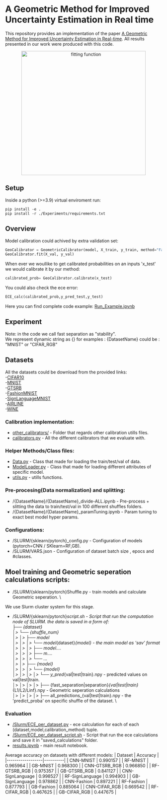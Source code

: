 # A Geometric Method for Improved Uncertainty Estimation in Real time

This repository provides an implementation of the paper [A Geometric Method for Improved Uncertainty Estimation in Real-time](https://arxiv.org/abs/2206.11562). 
All results presented in our work were produced with this code.

<p align="center">
  <img src="https://user-images.githubusercontent.com/40465916/202549252-94b749ee-47cd-4e28-b616-2482a22db720.jpg" alt="fitting function" width="400"/>
</p>

## Setup
Inside a python (>=3.9) virtual enviroment run:

    pip install -e .
    pip install -r ./Experiments/requirements.txt
   

## Overview

Model calibration could achived by extra validation set:

```python
GeoCalibrator = GeometricCalibrator(model, X_train, y_train, method="Fast Seperation", comprasion_mode='Maxpool', comprassion_param=2 )
GeoCalibrator.fit(X_val, y_val)
```

When ever we woullike to get calibrated probabilities on an inputs 'x_test' we would calibrate it by our method:

```python
calibrated_prob= GeoCalibrator.calibrate(x_test)
```

You could also check the ece error:

```python
ECE_calc(calibrated_prob,y_pred_test,y_test)
```

Here you can find complete code example:
[Run_Example.ipynb](https://github.com/NoSleepDeveloper/Geometric-Calibrator/blob/main/Run_Example.ipynb)


## Experiment
Note: in the code we call fast separation as "stability". \
We represent dynamic string as {} for examples :
{DatasetName} could be : "MNIST" or "CIFAR_RGB" 

## Datasets
All the datasets could be download from the provided links:\
-[CIFAR10](https://www.cs.toronto.edu/~kriz/cifar-10-python.tar.gz) \
-[MNIST](http://yann.lecun.com/exdb/mnist/) \
-[GTSRB](https://www.kaggle.com/meowmeowmeowmeowmeow/gtsrb-german-traffic-sign) \
-[FashionMNIST](https://www.kaggle.com/zalando-research/fashionmnist) \
-[SignLanguageMNIST](https://www.kaggle.com/datamunge/sign-language-mnist) \
-[AIRLINE](https://www.kaggle.com/datasets/teejmahal20/airline-passenger-satisfaction/) \
-[WINE](https://archive.ics.uci.edu/ml/datasets/wine+quality) 

### Calibration implementation:
- [other_calibrators/](https://github.com/NoSleepDeveloper/Geometric-Calibrator/tree/main/Experiments/other_calibrations) - Folder that regards other calibration utills files.
- [calibrators.py](https://github.com/NoSleepDeveloper/Geometric-Calibrator/blob/main/Experiments/calibrators.py) - All the different calibrators that we evaluate with.

### Helper Methods/Class files:
- [Data.py](https://github.com/NoSleepDeveloper/Geometric-Calibrator/blob/main/Experiments/Data.py) - Class that made for loading the train/test/val of data.
- [ModelLoader.py](https://github.com/NoSleepDeveloper/Geometric-Calibrator/blob/main/Experiments/ModelLoader.py) - Class that made for loading different attributes of specific model.
- [utils.py](https://github.com/NoSleepDeveloper/Geometric-Calibrator/blob/main/Experiments/utils.py) - utills functions.

### Pre-procesing(Data normalization) and splitting:
- /{DatasetName}/{DatasetName}_divide-ALL.ipynb - Pre-process + slitting the data to train/test/val in 100 different shuffles folders. 
- /{DatasetName}/{DatasetName}_paramTuning.ipynb - Param tuning to exact best model hyper params.

### Configurations:
- /SLURM/{sklearn/pytorch}_config.py - Configuration of models (pytorch=CNN / SKlearn=RF,GB).
- /SLURM/VARS.json - Configuration of dataset batch size , epocs and #classes. 

## Moel training and Geometric seperation calculations scripts:
- /SLURM/{sklearn/pytorch}Shuffle.py - train models and calculate Geometric seperation. \



We use Slurm cluster system for this stage.
- /SLURM/{sklearn/pytorch}_script.sh - Script that run the computation node of SLURM.
the data is saved in a form of: \
├── {dataset}  \
│>      └── {shuffle_num} \
│>      │>      ├── model  \
│>      │>      │>       └── model_{dataset}_{model} - the main model as 'sav' format \
│>      │>      │>       ├── model.... \
│>      │>      │>       ├── m....  \
│>      │>      │>       └── ... \
│>      │>      ├── {model} \
│>      │>      │>   └── {model} \
│>      │>      │>       │>   └── y_pred_{val|test|train}.npy - predicted values on val|test|train. \
│>      │>      │>       │>   ├── {fast_separation|separation}_{val|test|train}_{L1/L2/Linf}.npy - Geometric seperation calculations \
│>      │>      │>       │>   ├── all_predictions_{val|test|train}.npy - the 'predict_proba' on specific shuffle of the dataset. \



### Evaluation
- [/Slurm/ECE_per_dataset.py](https://github.com/NoSleepDeveloper/Geometric-Calibrator/blob/main/Experiments/SLURM/ECE_per_dataset.py) - ece calculation for each of each (dataset,model,calibration_method) tuple.
- [/Slurm/ECE_per_dataset_script.sh](https://github.com/NoSleepDeveloper/Geometric-Calibrator/blob/main/Experiments/SLURM/ECE_per_dataset_script.sh) - Script that run the ece calculations and save it in "saved_calculations" folder.
- [results.ipynb](https://github.com/NoSleepDeveloper/Geometric-Calibrator/blob/main/results.ipynb) - main result notebook.

Average accuracy on datasets with different models:
| Dataset          | Accuracy |
|------------------|----------|
| CNN-MNIST        | 0.990157 |
| RF-MNIST         | 0.965964 |
| GB-MNIST         | 0.968300 |
| CNN-GTSRB_RGB    | 0.966850 |
| RF-GTSRB_RGB     | 0.975357 |
| GB-GTSRB_RGB     | 0.841127 |
| CNN-SignLanguage | 0.998527 |
| RF-SignLanguage  | 0.994903 |
| GB-SignLanguage  | 0.978862 |
| CNN-Fashion      | 0.897221 |
| RF-Fashion       | 0.877793 |
| GB-Fashion       | 0.885064 |
| CNN-CIFAR_RGB    | 0.669542 |
| RF-CIFAR_RGB     | 0.467625 |
| GB-CIFAR_RGB     | 0.447675 |


<!-- 
Expected calibration error Table :
|     Dataset    	| Model 	| Fast Separation 	|   Separation  	|         SKlearn        	|           SBC          	|           HB           	|
|:--------------:	|:-----:	|:---------------:	|:-------------:	|:----------------------:	|:----------------------:	|:----------------------:	|
|       MNIST    	| CNN   	| 0.0029±0.0008   	| 0.0031±0.0007 	| 0.0032±0.0004 (9.38%)  	| 0.0190±0.0018 (84.74%) 	| 0.0046±0.0005 (36.96%) 	|
|      MNIST     	| RF    	| 0.0044±0.0005   	| 0.0045±0.0006 	| 0.0098±0.0012 (55.1%)  	| 0.0331±0.0017 (86.71%) 	| 0.0080±0.0009 (45%)    	|
|      MNIST     	| GB    	| 0.0040±0.0007   	| 0.0040±0.0008 	| 0.0176±0.0014 (77.27%) 	| 0.0384±0.0025 (89.58%) 	| 0.0074±0.0012 (45.95%) 	|
|     GTSRB_RGB  	| CNN   	| 0.0014±0.0005   	| 0.0015±0.0003 	| 0.0018±0.0004 (22.22%) 	| 0.1955±0.0072 (99.28%) 	| 0.0021±0.0005 (33.33%) 	|
|    GTSRB_RGB   	| RF    	| 0.0042±0.0005   	| 0.0042±0.0007 	| 0.0262±0.0014 (83.97%) 	| 0.0788±0.0047 (94.67%) 	| 0.0065±0.0013 (35.38%) 	|
|    GTSRB_RGB   	| GB    	| 0.0071±0.0010   	| 0.0075±0.0013 	| 0.1002±0.0029 (92.91%) 	| 0.1733±0.0045 (95.9%)  	| 0.0175±0.0013 (59.43%) 	|
|   SignLanguage 	| CNN   	| 0.0001±0.0001   	| 0.0001±0.0001 	| 0.0004±0.0002 (75%)    	| 0.1287±0.0151 (99.92%) 	| 0.0008±0.0004 (87.5%)  	|
|   SignLanguage 	| RF    	| 0.0008±0.0002   	| 0.0009±0.0003 	| 0.0049±0.0006 (83.67%) 	| 0.0728±0.0079 (98.9%)  	| 0.0026±0.0008 (69.23%) 	|
|   SignLanguage 	| GB    	| 0.0008±0.0003   	| 0.0008±0.0002 	| 0.0406±0.0018 (98.03%) 	| 0.2564±0.0207 (99.69%) 	| 0.0065±0.0009 (87.69%) 	|
|      Fashion   	| CNN   	| 0.0090±0.0007   	| 0.0087±0.0010 	| 0.0091±0.0013 (1.1%)   	| 0.0266±0.0021 (66.17%) 	| 0.0141±0.0018 (36.17%) 	|
|      Fashion   	| RF    	| 0.0091±0.0014   	| 0.0101±0.0016 	| 0.0111±0.0011 (18.02%) 	| 0.0506±0.0022 (82.02%) 	| 0.0170±0.0019 (46.47%) 	|
|      Fashion   	| GB    	| 0.0092±0.0014   	| 0.0093±0.0006 	| 0.0384±0.0019 (76.04%) 	| 0.0667±0.0027 (86.21%) 	| 0.0160±0.0021 (42.5%)  	|
|     CIFAR_RGB  	| CNN   	| 0.0110±0.0026   	| 0.0102±0.0020 	| 0.0155±0.0028 (29.03%) 	| 0.0559±0.0017 (80.32%) 	| 0.0188±0.0021 (41.49%) 	|
|     CIFAR_RGB  	| RF    	| 0.0142±0.0020   	| 0.0153±0.0017 	| 0.0342±0.0025 (58.48%) 	| 0.1437±0.0020 (90.12%) 	| 0.0370±0.0029 (61.62%) 	|
|     CIFAR_RGB  	| GB    	| 0.0155±0.0023   	| 0.0153±0.0016 	| 0.0769±0.0020 (79.84%) 	| 0.2036±0.0028 (92.39%) 	| 0.0404±0.0015 (61.63%) 	| -->

